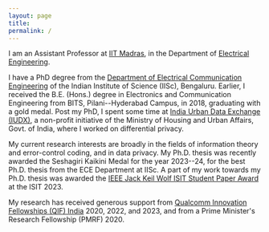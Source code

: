 ```yaml
---
layout: page
title: 
permalink: /
---
```


I am an Assistant Professor at [IIT Madras](iitm.ac.in), in the Department of [Electrical Engineering](https://www.ee.iitm.ac.in/).

I have a PhD degree from the [Department of Electrical Communication Engineering](https://ece.iisc.ac.in/) of the Indian Institute of Science (IISc), Bengaluru. Earlier, I received the B.E. (Hons.) degree in Electronics and Communication Engineering from BITS, Pilani--Hyderabad Campus, in 2018, graduating with a gold medal. Post my PhD, I spent some time at [India Urban Data Exchange (IUDX)](https://iudx.org.in/), a non-profit initiative of the Ministry of Housing and Urban Affairs, Govt. of India, where I worked on differential privacy.

My current research interests are broadly in the fields of information theory and error-control coding, and in data privacy. My Ph.D. thesis was recently awarded the Seshagiri Kaikini Medal for the year 2023--24, for the best Ph.D. thesis from the ECE Department at IISc. A part of my work towards my Ph.D. thesis was awarded the [IEEE Jack Keil Wolf ISIT Student Paper Award](https://www.itsoc.org/honors/wolf-award#:~:text=The%20IEEE%20Jack%20Keil%20Wolf,the%20principal%20author%20and%20presenter.) at the ISIT 2023. 

My research has received generous support from [Qualcomm Innovation Fellowships (QIF) India](https://www.qualcomm.com/research/university-relations/innovation-fellowship) 2020, 2022, and 2023, and from a Prime Minister's Research Fellowship (PMRF) 2020.
